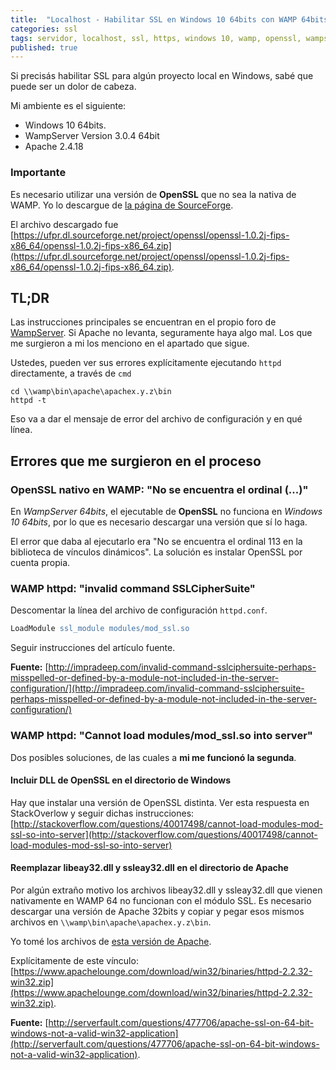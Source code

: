 ```yaml
---
title:  "Localhost - Habilitar SSL en Windows 10 64bits con WAMP 64bits y OpenSSL"
categories: ssl
tags: servidor, localhost, ssl, https, windows 10, wamp, openssl, wampserver, 64bits
published: true
---
```


Si precisás habilitar SSL para algún proyecto local en Windows, sabé que puede
ser un dolor de cabeza.

Mi ambiente es el siguiente:
- Windows 10 64bits.
- WampServer Version 3.0.4 64bit
- Apache 2.4.18

### Importante
Es necesario utilizar una versión de **OpenSSL** que no sea la nativa de WAMP.
Yo lo descargue de [la página de SourceForge](https://sourceforge.net/projects/openssl/).

El archivo descargado fue  [https://ufpr.dl.sourceforge.net/project/openssl/openssl-1.0.2j-fips-x86_64/openssl-1.0.2j-fips-x86_64.zip](https://ufpr.dl.sourceforge.net/project/openssl/openssl-1.0.2j-fips-x86_64/openssl-1.0.2j-fips-x86_64.zip).

## TL;DR
Las instrucciones principales se encuentran en el propio foro de  [WampServer](http://forum.wampserver.com/read.php?2,137505,137522#msg-137522). Si Apache no levanta, seguramente haya algo mal. Los que me surgieron a mi los
menciono en el apartado que sigue.

Ustedes, pueden ver sus errores explícitamente ejecutando `httpd` directamente,
a través de `cmd`

```ssh
cd \\wamp\bin\apache\apachex.y.z\bin
httpd -t
```

Eso va a dar el mensaje de error del archivo de configuración y en qué línea.

## Errores que me surgieron en el proceso

### OpenSSL nativo en WAMP: "No se encuentra el ordinal (...)"

En *WampServer 64bits*, el ejecutable de **OpenSSL** no funciona en
*Windows 10 64bits*, por lo que es necesario descargar una versión que sí lo haga.

El error que daba al ejecutarlo era "No se encuentra el ordinal 113 en la
biblioteca de vínculos dinámicos". La solución es instalar OpenSSL por cuenta propia.

### WAMP httpd: "invalid command SSLCipherSuite"

Descomentar la línea del archivo de configuración `httpd.conf`.

```apache
LoadModule ssl_module modules/mod_ssl.so
```

Seguir instrucciones del artículo fuente.

**Fuente:** [http://impradeep.com/invalid-command-sslciphersuite-perhaps-misspelled-or-defined-by-a-module-not-included-in-the-server-configuration/](http://impradeep.com/invalid-command-sslciphersuite-perhaps-misspelled-or-defined-by-a-module-not-included-in-the-server-configuration/)

### WAMP httpd: "Cannot load modules/mod_ssl.so into server"

Dos posibles soluciones, de las cuales a **mi me funcionó la segunda**.

#### Incluir DLL de OpenSSL en el directorio de Windows
Hay que instalar una versión de OpenSSL distinta. Ver esta respuesta en
StackOverlow y seguir dichas instrucciones: [http://stackoverflow.com/questions/40017498/cannot-load-modules-mod-ssl-so-into-server](http://stackoverflow.com/questions/40017498/cannot-load-modules-mod-ssl-so-into-server)

#### Reemplazar libeay32.dll y ssleay32.dll en el directorio de Apache
Por algún extraño motivo los archivos libeay32.dll y ssleay32.dll que vienen
nativamente en WAMP 64 no funcionan con el módulo SSL. Es necesario descargar
una versión de Apache 32bits y copiar y pegar esos mismos archivos en
`\\wamp\bin\apache\apachex.y.z\bin`.

Yo tomé los archivos de
[esta versión de Apache](https://www.apachelounge.com/download/win32/).

Explícitamente de este vínculo: [https://www.apachelounge.com/download/win32/binaries/httpd-2.2.32-win32.zip](https://www.apachelounge.com/download/win32/binaries/httpd-2.2.32-win32.zip).

**Fuente:** [http://serverfault.com/questions/477706/apache-ssl-on-64-bit-windows-not-a-valid-win32-application](http://serverfault.com/questions/477706/apache-ssl-on-64-bit-windows-not-a-valid-win32-application).
